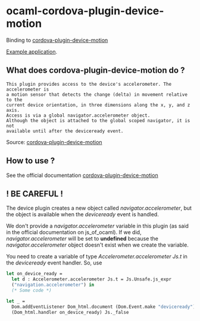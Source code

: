 # ocaml-cordova-plugin-device-motion

Binding to
[cordova-plugin-device-motion](https://github.com/apache/cordova-plugin-device-motion)

[Example
application](https://github.com/dannywillems/ocaml-cordova-plugin-device-motion-example).

## What does cordova-plugin-device-motion do ?

```
This plugin provides access to the device's accelerometer. The accelerometer is
a motion sensor that detects the change (delta) in movement relative to the
current device orientation, in three dimensions along the x, y, and z axis.
Access is via a global navigator.accelerometer object.
Although the object is attached to the global scoped navigator, it is not
available until after the deviceready event.
```

Source: [cordova-plugin-device-motion](https://github.com/apache/cordova-plugin-device-motion)

## How to use ?

See the official documentation
[cordova-plugin-device-motion](https://github.com/apache/cordova-plugin-device-motion)

## ! BE CAREFUL !

The device plugin creates a new object called *navigator.accelerometer*, but the object is
available when the *deviceready* event is handled.

We don't provide a *navigator.accelerometer* variable in this plugin (as said in the official
documentation on js_of_ocaml). If we did, *navigator.accelerometer* will be set to **undefined**
because the *navigator.accelerometer* object doesn't exist when we create the variable.

You need to create a variable of type *Accelerometer.accelerometer Js.t* in the *deviceready*
event handler.
So, use

```OCaml
let on_device_ready =
  let d : Accelerometer.accelerometer Js.t = Js.Unsafe.js_expr
  ("navigation.accelerometer") in
  (* Some code *)

let _ =
  Dom.addEventListener Dom_html.document (Dom.Event.make "deviceready")
  (Dom_html.handler on_device_ready) Js._false
```
